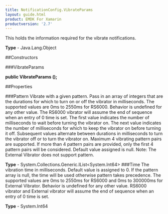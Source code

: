```yaml
---
title: NotificationConfig.VibrateParams
layout: guide.html
product: EMDK For Xamarin 
productversion: '2.7' 
---
```

This holds the information required for the vibrate notifications.

**Type** - Java.Lang.Object

##Constructors

###VibrateParams

**public VibrateParams ();**


        

##Properties

###Pattern
Vibrate with a given pattern. Pass in an array of integers that are the durations for which to turn on or off the vibrator in milliseconds. The supported values are 0ms to 2550ms for RS6000. Behavior is undefined for any other value. The RS6000 vibrator will assume the end of sequence when an entry of 0 time is set. The first value indicates the number of milliseconds to wait before turning the vibrator on. The next value indicates the number of milliseconds for which to keep the vibrator on before turning it off. Subsequent values alternate between durations in milliseconds to turn the vibrator off or to turn the vibrator on. Maximum 4 vibrating pattern pairs are supported. If more than 4 pattern pairs are provided, only the first 4 pattern pairs will be considered. Default value assigned is null. Note: The External Vibrator does not support pattern.

**Type** - System.Collections.Generic.IList<System.Int64>
###Time
The vibration time in milliseconds. Default value is assigned to 0. If the pattern array is null, the time will be used otherwise pattern takes precedence. The supported values are 0ms to 2550ms for RS6000 and 0ms to 300000ms for External Vibrator. Behavior is undefined for any other value. RS6000 vibrator and External vibrator will assume the end of sequence when an entry of 0 time is set.

**Type** - System.Int64
